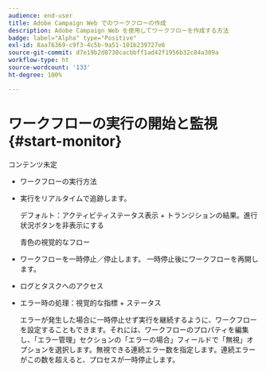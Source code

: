 ```yaml
---
audience: end-user
title: Adobe Campaign Web でのワークフローの作成
description: Adobe Campaign Web を使用してワークフローを作成する方法
badge: label="Alpha" type="Positive"
exl-id: 8aa76369-c9f3-4c5b-9a51-101b239727e6
source-git-commit: d7e19b2d8730cacbbff1ad42f1956b32c84a309a
workflow-type: ht
source-wordcount: '133'
ht-degree: 100%

---
```


# ワークフローの実行の開始と監視 {#start-monitor}

コンテンツ未定

* ワークフローの実行方法
* 実行をリアルタイムで追跡します。

   デフォルト：アクティビティステータス表示 + トランジションの結果。進行状況ボタンを非表示にする

   青色の視覚的なフロー

* ワークフローを一時停止／停止します。 一時停止後にワークフローを再開します。
* ログとタスクへのアクセス
* エラー時の処理：視覚的な指標 + ステータス

   <!--to reformulate-->エラーが発生した場合に一時停止せず実行を継続するように、ワークフローを設定することもできます。それには、ワークフローのプロパティを編集し、「エラー管理」セクションの「エラーの場合」フィールドで「無視」オプションを選択します。無視できる連続エラー数を指定します。連続エラーがこの数を超えると、プロセスが一時停止します。